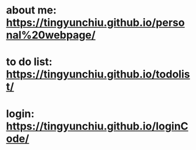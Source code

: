 # about me: https://tingyunchiu.github.io/personal%20webpage/
# to do list: https://tingyunchiu.github.io/todolist/
# login: https://tingyunchiu.github.io/loginCode/
